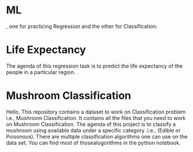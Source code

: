 # ML
, one for practicing Regression and the other for Classification. 

Life Expectancy
===============
The agenda of this regression task is to predict the life expectancy of the people in a particular region.

Mushroom Classification
========================
Hello, This repository contains a dataset to work on Classification problem i.e., Mushroom Classification. It contains all the files that you need to work on Mushroom Classification. The agenda of this project is to classify a mushroom using available data under a specific category .i.e., (Edible or Poisonous). There are multiple classification algorithms one can use on the data set. You can find most of thosealogorithms in the python notebook.

